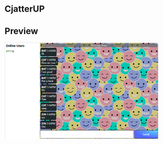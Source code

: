 # CjatterUP

# Preview

![Screenshot](https://github.com/anuragsharma50/ChatterUP/blob/main/ChatterUP.png)
